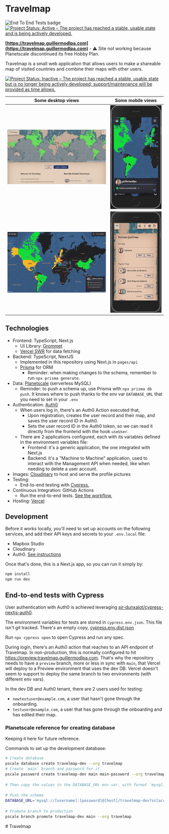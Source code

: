 # Travelmap

![End To End Tests badge](https://github.com/guillermodlpa/travelmap/workflows/End%20To%20End%20Tests/badge.svg) [![Project Status: Active – The project has reached a stable, usable state and is being actively developed.](https://www.repostatus.org/badges/latest/active.svg)](https://www.repostatus.org/#active)

**[https://travelmap.guillermodlpa.com](https://travelmap.guillermodlpa.com)** - ⚠️ Site not working because Planetscale discontinued its free Hobby Plan.

Travelmap is a small web application that allows users to make a shareable map of visited countries and combine their maps with other users.

[![Project Status: Inactive – The project has reached a stable, usable state but is no longer being actively developed; support/maintenance will be provided as time allows.](https://www.repostatus.org/badges/latest/inactive.svg)](https://www.repostatus.org/#inactive)

| Some desktop views           | Some mobile views                    |
| -------------------------------------------------- | ------------------------------------------------ |
| ![Screenshot](./docs/screenshot-landing-light.jpg) | ![Screenshot](./docs/screenshot-view-m-dark.png) |
| ![Screenshot](./docs/screenshot-together-map.png) | ![Screenshot](./docs/screenshot-user-maps.png) |

## Technologies

- Frontend: TypeScript, Next.js
  - UI Library: [Grommet](https://github.com/grommet/grommet)
  - [Vercel SWR](https://swr.vercel.app/) for data fetching
- Backend: TypeScript, NextJS
  - Implemented in this repository using Next.js in `pages/api`
  - [Prisma](https://www.prisma.io/) for ORM
    - Reminder: when making changes to the schema, remember to run `npx prisma generate`.
- Data: [Planetscale](https://planetscale.com/) (serverless MySQL)
  - Reminder: to push a schema up, use Prisma with `npx prisma db push`. It knows where to push thanks to the env var `DATABASE_URL` that you need to set in your `.env`
- Authentication: [Auth0](https://auth0.com/)
  - When users log in, there's an Auth0 Action executed that,
    - Upon registration, creates the user record and their map, and saves the user record ID in Auth0.
    - Sets the user record ID in the Auth0 token, so we can read it directly from the frontend with the hook `useUser`.
  - There are 2 applications configured, each with its variables defined in the environment variables file:
    - Frontend: it's a generic application, the one integrated with Next.js
    - Backend: it's a "Machine to Machine" application, used to interact with the Management API when needed, like when needing to delete a user account.
- Images: [Cloudinary](https://cloudinary.com/) to host and serve the profile pictures
- Testing:
  - End-to-end testing with [Cypress.](https://www.cypress.io/)
- Continuous Integration: GitHub Actions
  - Run the end-to-end tests. [See the workflow.](./.github/workflows/end_to_end_tests.yml)
- Hosting: [Vercel](https://vercel.com/)

## Development

Before it works locally, you'll need to set up accounts on the following services, and add their API keys and secrets to your `.env.local` file:

- Mapbox Studio
- Cloudinary
- Auth0. [See instructions](https://github.com/auth0/nextjs-auth0#getting-started)

Once that's done, this is a Next.js app, so you can run it simply by:

```bash
npm install
npm run dev
```

## End-to-end tests with Cypress

User authentication with Auth0 is achieved leveraging [sir-dunxalot/cypress-nextjs-auth0](https://github.com/sir-dunxalot/cypress-nextjs-auth0).

The environment variables for tests are stored in `cypress.env.json`. This file isn't git tracked. There's an empty copy, [cypress.env.dist.json](./cypress.env.dist.json)

Run `npx cypress open` to open Cypress and run any spec.

During login, there's an Auth0 action that reaches to an API endpoint of Travelmap. In non-production, this is normally configured to hit https://preview.travelmap.guillermodlpa.com. That's why the repository needs to have a `preview` branch, more or less in sync with `main`, that Vercel will deploy to a Preview environment that uses the dev DB. Vercel doesn't seem to support to deploy the same branch to two environments (with different env vars).

In the dev DB and Auth0 tenant, there are 2 users used for testing:

* `newtestuser@example.com`, a user that hasn't gone through the onboarding.
* `testuser@example.com`, a user that has gone through the onboarding and has edited their map.


### Planetscale reference for creating database

Keeping it here for future reference.

Commands to set up the development database:

```sh
# Create database
pscale database create travelmap-dev --org travelmap
# Create `main` branch and password for it
pscale password create travelmap-dev main main-password --org travelmap

# Then copy the values in the DATABASE_URL env var, with format `mysql://[username]:[password]@[host]/travelmap-dev?sslaccept=strict`

# Push the schema
DATABASE_URL='mysql://[username]:[password]@[host]/travelmap-dev?sslaccept=strict' npx prisma db push

# Promote branch to production
pscale branch promote travelmap-dev main --org travelmap
```
#   T r a v e l m a p 
 
 